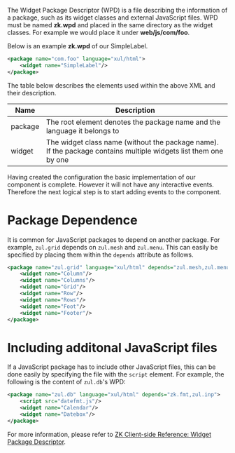The Widget Package Descriptor (WPD) is a file describing the information
of a package, such as its widget classes and external JavaScript files.
WPD must be named **zk.wpd** and placed in the same directory as the
widget classes. For example we would place it under **web/js/com/foo**.

Below is an example **zk.wpd** of our SimpleLabel.

```xml
<package name="com.foo" language="xul/html">
    <widget name="SimpleLabel"/>
</package>
```

The table below describes the elements used within the above XML and
their description.

| Name    | Description                                                                                                     |
|---------|-----------------------------------------------------------------------------------------------------------------|
| package | The root element denotes the package name and the language it belongs to                                        |
| widget  | The widget class name (without the package name). If the package contains multiple widgets list them one by one |

Having created the configuration the basic implementation of our
component is complete. However it will not have any interactive events.
Therefore the next logical step is to start adding events to the
component.

# Package Dependence

It is common for JavaScript packages to depend on another package. For
example, `zul.grid` depends on `zul.mesh` and `zul.menu`. This can
easily be specified by placing them within the `depends` attribute as
follows.

```xml
<package name="zul.grid" language="xul/html" depends="zul.mesh,zul.menu">
    <widget name="Column"/>
    <widget name="Columns"/>
    <widget name="Grid"/>
    <widget name="Row"/>
    <widget name="Rows"/>
    <widget name="Foot"/>
    <widget name="Footer"/>
</package>
```

# Including additonal JavaScript files

If a JavaScript package has to include other JavaScript files, this can
be done easily by specifying the file with the `script` element. For
example, the following is the content of `zul.db`'s WPD:

```xml
<package name="zul.db" language="xul/html" depends="zk.fmt,zul.inp">
    <script src="datefmt.js"/>
    <widget name="Calendar"/>
    <widget name="Datebox"/>
</package>
```

For more information, please refer to [ZK Client-side Reference: Widget
Package
Descriptor]({{site.baseurl}}/zk_client_side_ref/widget_package_descriptor).
